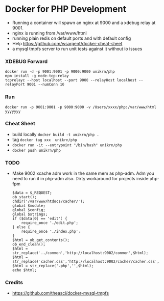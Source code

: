 # Docker for PHP Development
- Running a container will spawn an nginx at 9000 and a xdebug relay at 9001.
- nginx is running from /var/www/html
- running plain redis on default ports and with default config
- Help https://github.com/wsargent/docker-cheat-sheet
- a mysql tmpfs server to run unit tests against it without io issues

### XDEBUG Forward
```
docker run -d -p 9001:9001 -p 9000:9000 unikrn/php
npm install -g node-tcp-relay
tcprelayc --host localhost --port 9000 --relayHost localhost --relayPort 9001 --numConn 10 
```

### Run 
```
docker run -p 9001:9001 -p 9000:9000 -v /Users/xxxx/php:/var/www/html yyyyyyy
```

### Cheat Sheet
- build locally `docker build -t unikrn/php .`
- tag `docker tag xxx  unikrn/php`
- `docker run -it --entrypoint "/bin/bash" unikrn/php` 
- `docker push unikrn/php`

### TODO
- Make 9002 xcache adm work in the same mem as php-adm.
	Adm you need to run it in php-adm also.
	Dirty workaround for projects inside php-fpm
	```
    $data = $_REQUEST;
    ob_start();
    chdir('/var/www/htdocs/cacher/');
    global $module;
    global $config;
    global $strings;
    if ($data[0] == 'edit') {
        require_once './edit.php';
    } else {
        require_once './index.php';
    }
    $html = ob_get_contents();
    ob_end_clean();
    $html = str_replace('../common','http://localhost:9002/common',$html);
    $html = str_replace('cacher.css','http://localhost:9002/cacher/cacher.css',$html);
    $html = str_replace('.php','',$html);
    echo $html;
     ```

### Credits
- https://github.com/theasci/docker-mysql-tmpfs

